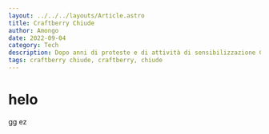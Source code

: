 ```yaml
---
layout: ../../../layouts/Article.astro
title: Craftberry Chiude
author: Amongo
date: 2022-09-04
category: Tech
description: Dopo anni di proteste e di attività di sensibilizzazione Craftberry Chiude, il server minecraft hostato su un raspberry ci abbandona.
tags: craftberry chiude, craftberry, chiude
---
```


# helo
gg ez
